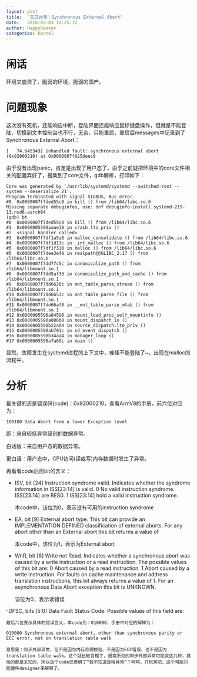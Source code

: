 ```yaml
---
layout: post
title:  "又见异常：Synchronous External Abort"
date:   2016-03-03 12:25:12
author: HappySeeker
categories: Kernel
---
```


# 闲话

环境又崩溃了，脆弱的环境，脆弱的国产。

# 问题现象

这次没有死机，还能响应中断，登陆界面还能响应鼠标键盘操作，但就是不能登陆，切换到文本控制台也不行，无奈，只能重启，重启后messages中记录到了Synchronous External Abort：

	[   74.645343] Unhandled fault: synchronous external abort (0x92000210) at 0x0000007f925deec8

由于没有出现panic，肯定是出现了用户态了，由于之前就把环境中的core文件相关的配置弄好了，搜集到了core文件，gdb解析，打印如下：

	Core was generated by `/usr/lib/systemd/systemd --switched-root --system --deserialize 21'.
	Program terminated with signal SIGBUS, Bus error.
	#0  0x0000007f7ded55c8 in kill () from /lib64/libc.so.6
	Missing separate debuginfos, use: dnf debuginfo-install systemd-219-13.nsd6.aarch64
	(gdb) bt
	#0  0x0000007f7ded55c8 in kill () from /lib64/libc.so.6
	#1  0x0000005590aaae38 in crash.lto_priv ()
	#2  <signal handler called>
	#3  0x0000007f7df1a5a8 in malloc_consolidate () from /lib64/libc.so.6
	#4  0x0000007f7df1d13c in _int_malloc () from /lib64/libc.so.6
	#5  0x0000007f7df1f310 in malloc () from /lib64/libc.so.6
	#6  0x0000007f7dee3e48 in realpath@@GLIBC_2.17 () from /lib64/libc.so.6
	#7  0x0000007f7dd77c5c in canonicalize_path () from /lib64/libmount.so.1
	#8  0x0000007f7dd5af30 in canonicalize_path_and_cache () from /lib64/libmount.so.1
	#9  0x0000007f7dd6628c in mnt_table_parse_stream () from /lib64/libmount.so.1
	#10 0x0000007f7dd6653c in mnt_table_parse_file () from /lib64/libmount.so.1
	#11 0x0000007f7dd66af8 in __mnt_table_parse_mtab () from /lib64/libmount.so.1
	#12 0x0000005590a84598 in mount_load_proc_self_mountinfo ()
	#13 0x0000005590a886b8 in mount_dispatch_io ()
	#14 0x0000005590b22ad4 in source_dispatch.lto_priv ()
	#15 0x0000005590ab791c in sd_event_dispatch ()
	#16 0x0000005590b34aa4 in manager_loop ()
	#17 0x0000005590a7a69c in main ()

显然，故障发生在systemd进程的上下文中，难怪不能登陆了~。出现在malloc的流程中。

# 分析

最关键的还是错误码(code)：0x92000210，查看ArmV8的手册，前六位对应为：

	100100 Data Abort from a lower Exception level

即：来自较低异常级别的数据异常。

白话版：来自用户态的数据异常。

更白话：用户态中，CPU访问(读或写)内存数据时发生了异常。

再看看code后面bit的含义：

- ISV, bit [24]
Instruction syndrome valid. Indicates whether the syndrome information in ISS[23:14] is valid.
0 No valid instruction syndrome. ISS[23:14] are RES0.
1 ISS[23:14] hold a valid instruction syndrome.

	本code中，该位为0，表示没有可用的instruction syndrome


- EA, bit [9]
External abort type. This bit can provide an IMPLEMENTATION DEFINED classification of external
aborts.
For any abort other than an External abort this bit returns a value of 

	本code中，该位为1，表示为External abort

- WnR, bit [6]
Write not Read. Indicates whether a synchronous abort was caused by a write instruction or a read
instruction. The possible values of this bit are:
0 Abort caused by a read instruction.
1 Abort caused by a write instruction.
For faults on cache maintenance and address translation instructions, this bit always returns a value
of 1.
For an asynchronous Data Abort exception this bit is UNKNOWN.

	该位为0，表示读错误

-DFSC, bits [5:0]
Data Fault Status Code. Possible values of this field are:

	最后六位表示具体的错误含义，本code为：010000，手册中对应的解释为：

	010000 Synchronous external abort, other than synchronous parity or ECC error, not on translation table walk

	意思是：同步外部异常，但不是因为内存奇偶校验、不是因为ECC错误、也不是因为translation table walk。这个就比较含糊了，通常所见的同步外部异常可能就这几种，其他的都是未知的，所以这个code仅表明了“我不知道是啥异常”？呵呵，开玩笑吧，这个可能只能硬件designer来解释了。